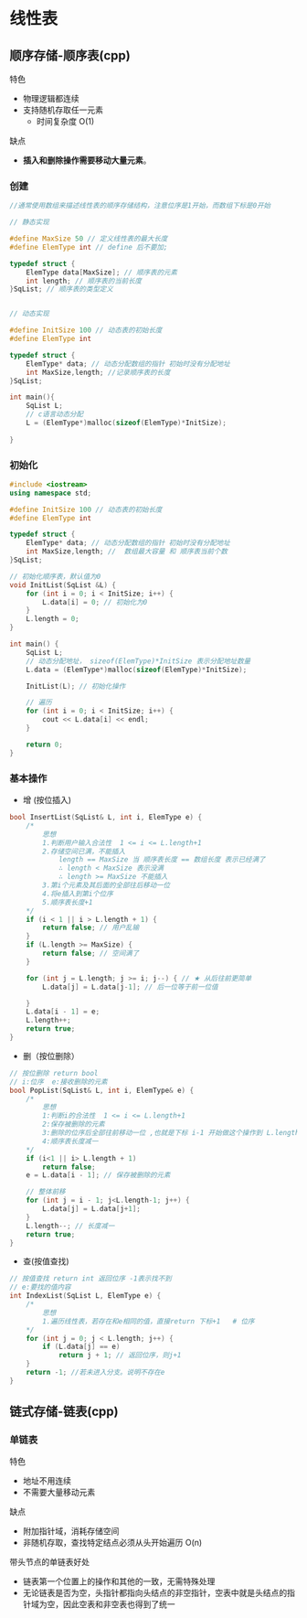 # 线性表

## 顺序存储-顺序表(cpp)

特色

- 物理逻辑都连续
- 支持随机存取任一元素
  - 时间复杂度 O(1)

缺点

- **插入和删除操作需要移动大量元素**。	

### **创建**

```cpp
//通常使用数组来描述线性表的顺序存储结构，注意位序是1开始，而数组下标是0开始

// 静态实现

#define MaxSize 50 // 定义线性表的最大长度
#define ElemType int // define 后不要加;

typedef struct {
	ElemType data[MaxSize]; // 顺序表的元素
	int length; // 顺序表的当前长度
}SqList; // 顺序表的类型定义


// 动态实现

#define InitSize 100 // 动态表的初始长度
#define ElemType int

typedef struct {
	ElemType* data; // 动态分配数组的指针 初始时没有分配地址
	int MaxSize,length; //记录顺序表的长度
}SqList;

int main(){
    SqList L;
    // c语言动态分配
    L = (ElemType*)malloc(sizeof(ElemType)*InitSize);
	
}
```



### 初始化

```cpp
#include <iostream>
using namespace std;

#define InitSize 100 // 动态表的初始长度
#define ElemType int

typedef struct {
	ElemType* data; // 动态分配数组的指针 初始时没有分配地址
	int MaxSize,length; //  数组最大容量 和 顺序表当前个数
}SqList;

// 初始化顺序表，默认值为0
void InitList(SqList &L) {
	for (int i = 0; i < InitSize; i++) {
		L.data[i] = 0; // 初始化为0 
	}
	L.length = 0;
}

int main() {
	SqList L;
	// 动态分配地址， sizeof(ElemType)*InitSize 表示分配地址数量
	L.data = (ElemType*)malloc(sizeof(ElemType)*InitSize);

	InitList(L); // 初始化操作

	// 遍历
	for (int i = 0; i < InitSize; i++) {
		cout << L.data[i] << endl;
	}

	return 0;
}
```





### 基本操作

- 增 (按位插入)

```cpp
bool InsertList(SqList& L, int i, ElemType e) {
	/*
		思想
		1.判断用户输入合法性  1 <= i <= L.length+1
		2.存储空间已满，不能插入
			length == MaxSize 当 顺序表长度 == 数组长度 表示已经满了
			∴ length < MaxSize 表示没满
			∴ length >= MaxSize 不能插入
		3.第i个元素及其后面的全部往后移动一位
		4.将e插入到第i个位序
		5.顺序表长度+1
	*/
	if (i < 1 || i > L.length + 1) {
		return false; // 用户乱输
	}
	if (L.length >= MaxSize) {
		return false; // 空间满了
	}

	for (int j = L.length; j >= i; j--) { // ★ 从后往前更简单
		L.data[j] = L.data[j-1]; // 后一位等于前一位值

	}
	L.data[i - 1] = e;
	L.length++;
	return true;
}
```



- 删（按位删除）

```cpp
// 按位删除 return bool
// i:位序  e:接收删除的元素
bool PopList(SqList& L, int i, ElemType& e) {
	/*
		思想
		1:判断i的合法性  1 <= i <= L.length+1
		2:保存被删除的元素
		3:删除的位序后全部往前移动一位 ,也就是下标 i-1 开始做这个操作到 L.length-1
		4:顺序表长度减一
	*/
	if (i<1 || i> L.length + 1)
		return false;
	e = L.data[i - 1]; // 保存被删除的元素

	// 整体前移
	for (int j = i - 1; j<L.length-1; j++) {
		L.data[j] = L.data[j+1];
	}
	L.length--; // 长度减一
	return true;
}
```



- 查(按值查找) 

```cpp
// 按值查找 return int 返回位序 -1表示找不到
// e:要找的值内容
int IndexList(SqList L, ElemType e) {
	/*
		思想
		1.遍历线性表，若存在和e相同的值，直接return 下标+1   # 位序
	*/
	for (int j = 0; j < L.length; j++) {
		if (L.data[j] == e)
			return j + 1; // 返回位序，则j+1
	}
	return -1; //若未进入分支。说明不存在e
}
```



## 链式存储-链表(cpp)

### 单链表

特色

- 地址不用连续
- 不需要大量移动元素

缺点

- 附加指针域，消耗存储空间
- 非随机存取，查找特定结点必须从头开始遍历  O(n)

带头节点的单链表好处

- 链表第一个位置上的操作和其他的一致，无需特殊处理
- 无论链表是否为空，头指针都指向头结点的非空指针，空表中就是头结点的指针域为空，因此空表和非空表也得到了统一







































